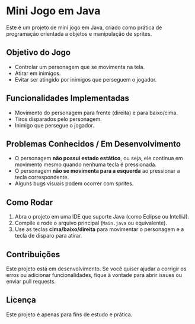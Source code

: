 # Mini Jogo em Java

Este é um projeto de mini jogo em Java, criado como prática de programação orientada a objetos e manipulação de sprites.

## Objetivo do Jogo

- Controlar um personagem que se movimenta na tela.
- Atirar em inimigos.
- Evitar ser atingido por inimigos que perseguem o jogador.

## Funcionalidades Implementadas

- Movimento do personagem para frente (direita) e para baixo/cima.
- Tiros disparados pelo personagem.
- Inimigo que persegue o jogador.

## Problemas Conhecidos / Em Desenvolvimento

- O personagem **não possui estado estático**, ou seja, ele continua em movimento mesmo quando nenhuma tecla é pressionada.
- O personagem **não se movimenta para a esquerda** ao pressionar a tecla correspondente.
- Alguns bugs visuais podem ocorrer com sprites.

## Como Rodar

1. Abra o projeto em uma IDE que suporte Java (como Eclipse ou IntelliJ).
2. Compile e rode o arquivo principal (`Main.java` ou equivalente).
3. Use as teclas **cima/baixo/direita** para movimentar o personagem e a tecla de disparo para atirar.

## Contribuições

Este projeto está em desenvolvimento. Se você quiser ajudar a corrigir os erros ou adicionar funcionalidades, fique à vontade para abrir issues ou enviar pull requests.

## Licença

Este projeto é apenas para fins de estudo e prática.

